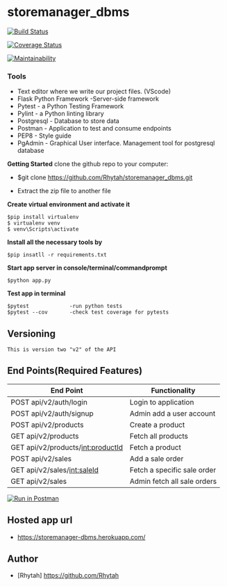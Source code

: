 # storemanager_dbms

[![Build Status](https://travis-ci.com/Rhytah/storemanager_dbms.svg?branch=develop)](https://travis-ci.com/Rhytah/storemanager_dbms)

[![Coverage Status](https://coveralls.io/repos/github/Rhytah/storemanager_dbms/badge.svg?branch=develop)](https://coveralls.io/github/Rhytah/storemanager_dbms?branch=app-tests)

[![Maintainability](https://api.codeclimate.com/v1/badges/32ed8c7262442003a252/maintainability)](https://codeclimate.com/github/Rhytah/storemanager_dbms/maintainability)

### Tools

* Text editor where we write our project files. (VScode)
* Flask Python Framework -Server-side framework
* Pytest       - a Python Testing Framework
* Pylint       - a Python linting library 
* Postgresql   - Database to store data
* Postman      - Application to test and consume endpoints
* PEP8         - Style guide
* PgAdmin      - Graphical User interface. Management tool for postgresql database

**Getting Started**
clone the github repo to your computer:
* $git clone https://github.com/Rhytah/storemanager_dbms.git

* Extract the zip file to another file

**Create virtual environment and activate it**
```
$pip install virtualenv
$ virtualenv venv
$ venv\Scripts\activate
``` 
 **Install all the necessary tools by**
 ```
 $pip insatll -r requirements.txt
 ```
**Start app server in console/terminal/commandprompt**
```
$python app.py
```
**Test app in terminal**
```
$pytest             -run python tests
$pytest --cov       -check test coverage for pytests
```
## Versioning
```
This is version two "v2" of the API
```
## End Points(Required Features)
|           End Point                                 |            Functionality                   |
|   -----------------------------------------------   | -----------------------------------------  |
|     POST api/v2/auth/login                          |             Login to application           |
|     POST api/v2/auth/signup                         |             Admin add a user account       |
|     POST api/v2/products                            |             Create a product               |
|     GET  api/v2/products                            |             Fetch all products             |
|     GET  api/v2/products/<int:productId>            |             Fetch a product                |
|     POST api/v2/sales                               |             Add a sale order               |
|     GET  api/v2/sales/<int:saleId>                  |             Fetch a specific sale order    |
|     GET  api/v2/sales                               |             Admin fetch all sale orders    |

[![Run in Postman](https://run.pstmn.io/button.svg)](https://app.getpostman.com/run-collection/f50315624db4ad24d6f5)

## Hosted app url
- https://storemanager-dbms.herokuapp.com/

## Author
- [Rhytah] https://github.com/Rhytah